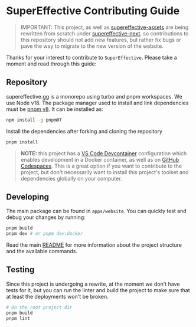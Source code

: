 # SuperEffective Contributing Guide

> IMPORTANT: This project, as well as [supereffective-assets](https://github.com/itsjavi/supereffective-assets)
> are being rewritten from scratch under [supereffective-next](https://github.com/itsjavi/supereffective-next),
> so contributions to this repository should not add new features, but rather fix bugs or pave the way
> to migrate to the new version of the website.

Thanks for your interest to contribute to `SuperEffective`. Please take a moment and read through this guide:

## Repository

supereffective.gg is a monorepo using turbo and pnpm workspaces. We use Node v18. The package manager used to install
and link dependencies must be [pnpm v8](https://pnpm.io/). It can be installed as:

```sh
npm install -g pnpm@7
```

Install the dependencies after forking and cloning the repository

```sh
pnpm install
```

> **NOTE:** this project has a [VS Code Devcontainer](https://code.visualstudio.com/docs/remote/containers)
> configuration which enables development in a Docker container, as well as
> on [GitHub Codespaces](https://code.visualstudio.com/docs/remote/codespaces). This is a great option if you want to
> contribute to the project, but don't necessarily want to install this project's toolset and dependencies globally on
> your computer.

## Developing

The main package can be found in `apps/website`. You can quickly test and debug your
changes by running:

```sh
pnpm build
pnpm dev # or pnpm dev:docker
```

Read the main [README](README.md) for more information about the project structure and the available commands.

## Testing

Since this project is undergoing a rewrite, at the moment we don't have tests for it, but you can run the linter and
build the project to make sure that at least the deployments won't be broken.

```sh
# On the root project dir
pnpm build
pnpm lint
```
